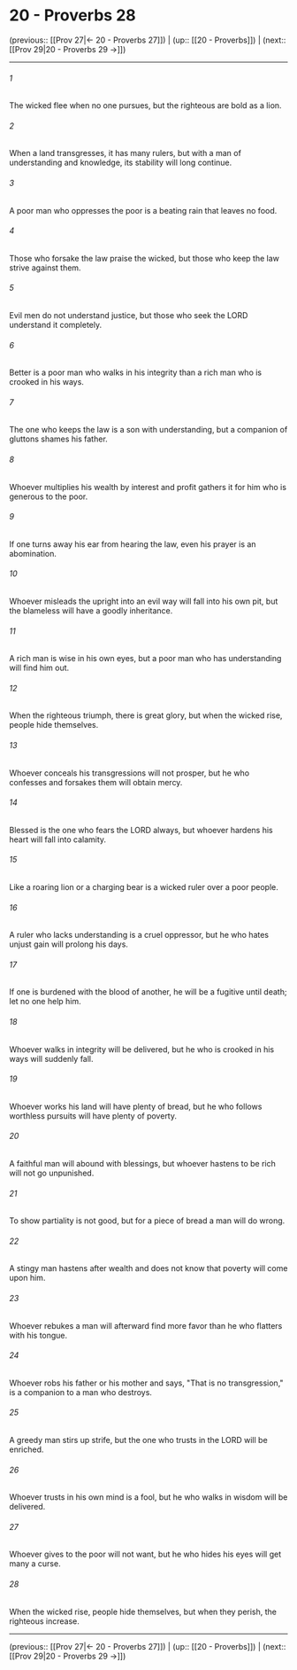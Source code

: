 # 20 - Proverbs 28

(previous:: [[Prov 27|← 20 - Proverbs 27]]) | (up:: [[20 - Proverbs]]) | (next:: [[Prov 29|20 - Proverbs 29 →]])

***


###### 1 
The wicked flee when no one pursues, but the righteous are bold as a lion. 

###### 2 
When a land transgresses, it has many rulers, but with a man of understanding and knowledge, its stability will long continue. 

###### 3 
A poor man who oppresses the poor is a beating rain that leaves no food. 

###### 4 
Those who forsake the law praise the wicked, but those who keep the law strive against them. 

###### 5 
Evil men do not understand justice, but those who seek the LORD understand it completely. 

###### 6 
Better is a poor man who walks in his integrity than a rich man who is crooked in his ways. 

###### 7 
The one who keeps the law is a son with understanding, but a companion of gluttons shames his father. 

###### 8 
Whoever multiplies his wealth by interest and profit gathers it for him who is generous to the poor. 

###### 9 
If one turns away his ear from hearing the law, even his prayer is an abomination. 

###### 10 
Whoever misleads the upright into an evil way will fall into his own pit, but the blameless will have a goodly inheritance. 

###### 11 
A rich man is wise in his own eyes, but a poor man who has understanding will find him out. 

###### 12 
When the righteous triumph, there is great glory, but when the wicked rise, people hide themselves. 

###### 13 
Whoever conceals his transgressions will not prosper, but he who confesses and forsakes them will obtain mercy. 

###### 14 
Blessed is the one who fears the LORD always, but whoever hardens his heart will fall into calamity. 

###### 15 
Like a roaring lion or a charging bear is a wicked ruler over a poor people. 

###### 16 
A ruler who lacks understanding is a cruel oppressor, but he who hates unjust gain will prolong his days. 

###### 17 
If one is burdened with the blood of another, he will be a fugitive until death; let no one help him. 

###### 18 
Whoever walks in integrity will be delivered, but he who is crooked in his ways will suddenly fall. 

###### 19 
Whoever works his land will have plenty of bread, but he who follows worthless pursuits will have plenty of poverty. 

###### 20 
A faithful man will abound with blessings, but whoever hastens to be rich will not go unpunished. 

###### 21 
To show partiality is not good, but for a piece of bread a man will do wrong. 

###### 22 
A stingy man hastens after wealth and does not know that poverty will come upon him. 

###### 23 
Whoever rebukes a man will afterward find more favor than he who flatters with his tongue. 

###### 24 
Whoever robs his father or his mother and says, "That is no transgression," is a companion to a man who destroys. 

###### 25 
A greedy man stirs up strife, but the one who trusts in the LORD will be enriched. 

###### 26 
Whoever trusts in his own mind is a fool, but he who walks in wisdom will be delivered. 

###### 27 
Whoever gives to the poor will not want, but he who hides his eyes will get many a curse. 

###### 28 
When the wicked rise, people hide themselves, but when they perish, the righteous increase.

***

(previous:: [[Prov 27|← 20 - Proverbs 27]]) | (up:: [[20 - Proverbs]]) | (next:: [[Prov 29|20 - Proverbs 29 →]])
